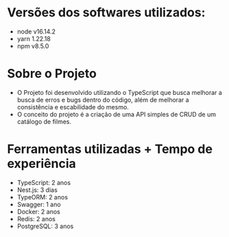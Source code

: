 # Versões dos softwares utilizados:  
  - node v16.14.2  
  - yarn 1.22.18  
  - npm v8.5.0 
  
# Sobre o Projeto
  
  - O Projeto foi desenvolvido utilizando o TypeScript que busca melhorar a busca de erros e bugs dentro do código, além de melhorar a consistência e escabilidade do mesmo.
  -  O conceito do projeto é a criação de uma API simples de CRUD de um catálogo de filmes.
  
 
# Ferramentas utilizadas + Tempo de experiência

 -  TypeScript: 2 anos  
 -  Nest.js: 3 dias  
 -  TypeORM: 2 anos  
 -  Swagger: 1 ano  
 -  Docker: 2 anos  
 -  Redis: 2 anos  
 -  PostgreSQL: 3 anos  
